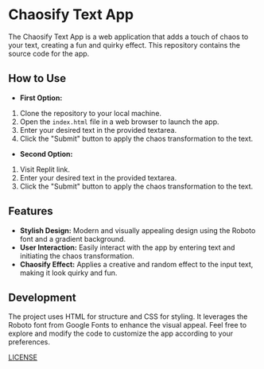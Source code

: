 # Chaosify Text App

The Chaosify Text App is a web application that adds a touch of chaos to your text, creating a fun and quirky effect. This repository contains the source code for the app.

## How to Use
- **First Option:**
1. Clone the repository to your local machine.
2. Open the `index.html` file in a web browser to launch the app.
3. Enter your desired text in the provided textarea.
4. Click the "Submit" button to apply the chaos transformation to the text.

- **Second Option:**
1. Visit Replit link.
2. Enter your desired text in the provided textarea.
3. Click the "Submit" button to apply the chaos transformation to the text.

## Features

- **Stylish Design:** Modern and visually appealing design using the Roboto font and a gradient background.
- **User Interaction:** Easily interact with the app by entering text and initiating the chaos transformation.
- **Chaosify Effect:** Applies a creative and random effect to the input text, making it look quirky and fun.

## Development

The project uses HTML for structure and CSS for styling. It leverages the Roboto font from Google Fonts to enhance the visual appeal. Feel free to explore and modify the code to customize the app according to your preferences.


[LICENSE](LICENSE) 
